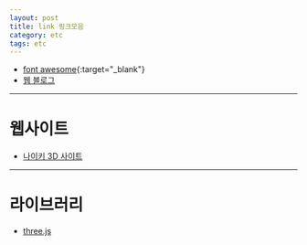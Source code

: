 ```yaml
---
layout: post
title: link 링크모음
category: etc
tags: etc
---
```


* [font awesome](https://fontawesome.com/){:target="_blank"}
* [웹 블로그](https://wsss.tistory.com/)

---

# 웹사이트
* [나이키 3D 사이트](https://www.nike-react.com/assemble)

---

# 라이브러리
* [three.js](https://github.com/mrdoob/three.js)
